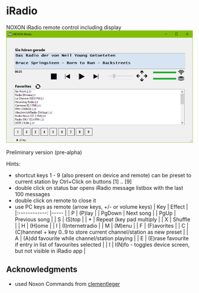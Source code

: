 # iRadio
NOXON iRadio remote control including display 
![iRadio screenshot](https://github.com/ThomasHeinrichSchmidt/iRadio/blob/master/iRadio/Resources/NOXONiRadioScreenshot.png?raw=true)

Preliminary version (pre-alpha)

Hints:
* shortcut keys 1 - 9 (also present on device and remote) can be preset to current station by Ctrl+Click on buttons [1] .. [9]
* double click on status bar opens iRadio message listbox with the last 100 messages
* double click on remote to close it
* use PC keys as remote (arrow keys, +/- or volume keys)
	| Key  | Effect |
	|:------------: |-----   |
	| P             | (P)lay |
	| PgDown        | Next song |
	| PgUp          | Previous song |
	| S             | (S)top |
	| *             | Repeat (key pad multiply |
	| X             | Shuffle |
	| H             | (H)ome |
	| I             | (I)nternetradio |
	| M             | (M)enu |
	| F             | (F)avorites |
	| C             | (C)hannnel + key 0..9 to store current channel/station as new preset  |
	| A             | (A)dd favourite while channel/station playing |
	| E             | (E)rase favourite if entry in list of favourites selected  |
	| I             | I(N)fo - toggles device screen, but not visible in iRadio app |


## Acknowledgments
* used Noxon Commands from [clementleger](https://github.com/clementleger/noxonremote)
